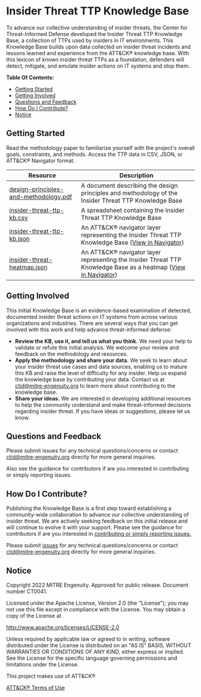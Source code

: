 # Insider Threat TTP Knowledge Base

To advance our collective understanding of insider threats, the Center for
Threat-Informed Defense developed the Insider Threat TTP Knowledge Base, a collection of
TTPs used by insiders in IT environments. This Knowledge Base builds upon data collected
on insider threat incidents and lessons learned and experience from the ATT&CK® knowledge
base. With this lexicon of known insider threat TTPs as a foundation, defenders will
detect, mitigate, and emulate insider actions on IT systems and stop them.

**Table Of Contents:**

- [Getting Started](#getting-started)
- [Getting Involved](#getting-involved)
- [Questions and Feedback](#questions-and-feedback)
- [How Do I Contribute?](#how-do-i-contribute)
- [Notice](#notice)

## Getting Started

Read the methodology paper to familiarize yourself with the project's overall goals,
constraints, and methods. Access the TTP data in CSV, JSON, or ATT&CK® Navigator format.

| Resource                                                                                | Description                                                                                                                                                                                                                                                                                                                                                                                                                                                                                   |
| --------------------------------------------------------------------------------------- | --------------------------------------------------------------------------------------------------------------------------------------------------------------------------------------------------------------------------------------------------------------------------------------------------------------------------------------------------------------------------------------------------------------------------------------------------------------------------------------------- |
| [design-principles-and-methodology.pdf](docs/design-principles-and-methodology.pdf?raw=true) | A document describing the design principles and methodology of the Insider Threat TTP Knowledge Base                                                                                                                                                                                                                                                                                                                                                                                          |
| [insider-threat-ttp-kb.csv](insider-threat-ttp-kb.csv)                                  | A spreadsheet containing the Insider Threat TTP Knowledge Base                                                                                                                                                                                                                                                                                                                                                                                                                                |
| [insider-threat-ttp-kb.json](docs/extra/insider-threat-ttp-kb.json)                                | An ATT&CK® navigator layer representing the Insider Threat TTP Knowledge Base ([View in Navigator](https://mitre-attack.github.io/attack-navigator/#layerURL=https%3A%2F%2Fraw.githubusercontent.com%2Fcenter-for-threat-informed-defense%2Finsider-threat-ttp-kb%2Fmain%2Finsider-threat-ttp-kb.json&disable_techniques=false&manual_color=false&scoring=false&comments=false&comment_underline=false&links=false&link_underline=false&metadata=false&clear_annotations=false))               |
| [insider-threat-heatmap.json](docs/extra/insider-threat-heatmap.json)                              | An ATT&CK® navigator layer representing the Insider Threat TTP Knowledge Base as a heatmap ([View in Navigator](https://mitre-attack.github.io/attack-navigator/#layerURL=https%3A%2F%2Fraw.githubusercontent.com%2Fcenter-for-threat-informed-defense%2Finsider-threat-ttp-kb%2Fmain%2Finsider-threat-heatmap.json&disable_techniques=false&manual_color=false&scoring=false&comments=false&comment_underline=false&links=false&link_underline=false&metadata=false&clear_annotations=false)) |


## Getting Involved

This initial Knowledge Base is an evidence-based examination of detected, documented
insider threat actions on IT systems from across various organizations and industries.
There are several ways that you can get involved with this work and help advance
threat-informed defense:

- **Review the KB, use it, and tell us what you think.** We need your help to validate
  or refute this initial analysis. We welcome your review and feedback on the
  methodology and resources.
- **Apply the methodology and share your data.** We seek to learn about your insider
  threat use cases and data sources, enabling us to mature this KB and raise the level
  of difficulty for any insider. Help us expand the knowledge base by contributing your
  data. Contact us at ctid@mitre-engenuity.org to learn more about contributing to the
  knowledge base.
- **Share your ideas.** We are interested in developing additional resources to help the
  community understand and make threat-informed decisions regarding insider threat. If
  you have ideas or suggestions, please let us know.

## Questions and Feedback

Please submit issues for any technical questions/concerns or contact
[ctid@mitre-engenuity.org](mailto:ctid@mitre-engenuity.org?subject=Question%20about%20insider-threat-ttp-kb)
directly for more general inquiries.

Also see the guidance for contributors if are you interested in contributing or simply
reporting issues.

## How Do I Contribute?

Publishing the Knowledge Base is a first step toward establishing a community-wide
 collaboration to advance our collective understanding of insider threat. We are
actively seeking feedback on this initial release and will continue to evolve it with
your support. Please see the guidance for contributors if are you interested in
[contributing or simply reporting issues.](/CONTRIBUTING.md)

Please submit
[issues](https://github.com/center-for-threat-informed-defense/insider-threat-ttp-kb/issues) for
any technical questions/concerns or contact
[ctid@mitre-engenuity.org](mailto:ctid@mitre-engenuity.org?subject=subject=Question%20about%20insider-threat-ttp-kb)
directly for more general inquiries.

## Notice

Copyright 2022 MITRE Engenuity. Approved for public release. Document number CT0041.

Licensed under the Apache License, Version 2.0 (the "License"); you may not use this file except in compliance with the License. You may obtain a copy of the License at

http://www.apache.org/licenses/LICENSE-2.0

Unless required by applicable law or agreed to in writing, software distributed under the License is distributed on an "AS IS" BASIS, WITHOUT WARRANTIES OR CONDITIONS OF ANY KIND, either express or implied. See the License for the specific language governing permissions and limitations under the License.

This project makes use of ATT&CK®

[ATT&CK® Terms of Use](https://attack.mitre.org/resources/terms-of-use/)
